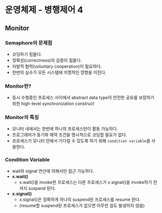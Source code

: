 # 운영체제 - 병행제어 4

## Monitor

### Semaphore의 문제점

- 코딩하기 힘들다.
- 정확성(correctness)의 검증이 힘들다.
- 자발적 협력(voluntary cooperation)이 필요하다.
- 한번의 실수가 모든 시스템에 치명적인 영향을 미친다.

### Monitor란?

- 동시 수행중인 프로세스 사이에서 abstract data type의 안전한 공유를 보장하기 위한 high-level synchronization construct

### Monitor의 특징

- 모니터 내에서는 한번에 하나의 프로세스만이 활동 가능하다.
- 프로그래머가 동기화 제약 조건을 명시적으로 코딩할 필요가 없다.
- 프로세스가 모니터 안에서 기다릴 수 있도록 하기 위해 `condition variable`을 사용한다.

### Condition Variable

- wait와 signal 연산에 의해서만 접근 가능하다.
- **x.wait()**
  - x.wait()을 invoke한 프로세스는 다른 프로세스가 x.signal()을 invoke하기 전까지 suspend 된다.
- **x.signal()**
  - x.signal()은 정확하게 하나의 suspend된 프로세스를 resume 한다.
  - (resume할 suspend된 프로세스가 없으면 아무런 일도 발생하지 않음)

